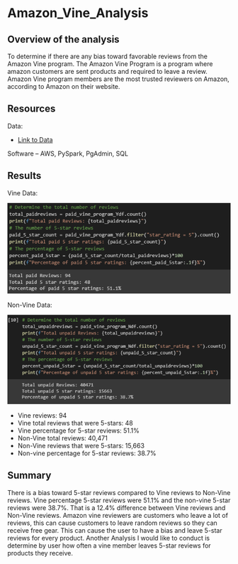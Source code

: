 # Amazon_Vine_Analysis

## Overview of the analysis
To determine if there are any bias toward favorable reviews from the Amazon Vine program. The Amazon Vine Program is a program where amazon customers are sent products and required to leave a review. Amazon Vine program members are the most trusted reviewers on Amazon, according to Amazon on their website. 

## Resources
Data:
- [Link to Data](https://s3.amazonaws.com/amazon-reviews-pds/tsv/amazon_reviews_us_Video_Games_v1_00.tsv.gz)

Software – AWS, PySpark, PgAdmin, SQL

## Results

Vine Data:

![paid1](https://github.com/NickFoley47/Amazon_Vine_Analysis/blob/main/Pics/paid1.PNG)

Non-Vine Data:

![unpaid](https://github.com/NickFoley47/Amazon_Vine_Analysis/blob/main/Pics/unpaid.PNG)

-	Vine reviews: 94
-	Vine total reviews that were 5-stars: 48
-	Vine percentage for 5-star reviews: 51.1%
-	Non-Vine total reviews: 40,471
-	Non-Vine reviews that were 5-stars: 15,663
-	Non-vine percentage for 5-star reviews: 38.7%

## Summary
There is a bias toward 5-star reviews compared to Vine reviews to Non-Vine reviews. Vine percentage 5-star reviews were 51.1% and the non-vine 5-star reviews were 38.7%. That is a 12.4% difference between Vine reviews and Non-Vine reviews. Amazon vine reviewers are customers who leave a lot of reviews, this can cause customers to leave random reviews so they can receive free gear. This can cause the user to have a bias and leave 5-star reviews for every product. Another Analysis I would like to conduct is determine by user how often a vine member leaves 5-star reviews for products they receive.  

